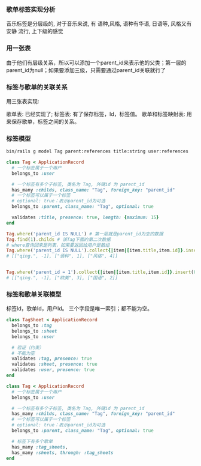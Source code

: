 ### 歌单标签实现分析

音乐标签是分层级的, 对于音乐来说, 有 语种,风格, 语种有华语, 日语等, 风格又有安静 流行, 上下级的感觉

### 用一张表

由于他们有层级关系，所以可以添加一个parent_id来表示他的父类；第一层的parent_id为null；如果要添加三级，只需要通过parent_id关联就行了


### 标签与歌单的关联关系

用三张表实现: 

歌单表: 已经实现了; 
标签表: 有了保存标签，Id，标签值。
歌单和标签映射表: 用来保存歌单，标签之间的关系。

### 标签模型
```zsh
bin/rails g model Tag parent:references title:string user:references
```

```rb
class Tag < ApplicationRecord
  # 一个标签属于一个用户
  belongs_to :user

  # 一个标签有多个子标签, 类名为 Tag, 外键id 为 parent_id
  has_many :childs, class_name: "Tag", foreign_key: "parent_id"
  # 一个标签可以属于一个标签
  # optional: true：表示parent_id为可选
  belongs_to :parent, class_name: "Tag", optional: true

  validates :title, presence: true, length: {maximum: 15}
end

```

```rb
Tag.where('parent_id IS NULL') # 第一层就是parent_id为空的数据
Tag.find(1).childs # 该Tag下面的第二次数据
# where查询回来是列表，如果要返回给用户是数组
Tag.where('parent_id IS NULL').collect{|item|[item.title,item.id]}.insert(0,["qing.",-1])
# [["qing.", -1], ["语种", 1], ["风格", 4]]


Tag.where('parent_id = 1').collect{|item|[item.title,item.id]}.insert(0,["qing.",-1])
# [["qing.", -1], ["欧美", 3], ["国语", 2]]
```

### 标签和歌单关联模型

标签Id，歌单Id，用户Id。
三个字段是唯一索引；都不能为空。

```rb
class TagSheet < ApplicationRecord
  belongs_to :tag
  belongs_to :sheet
  belongs_to :user

  # 验证（约束）
  # 不能为空
  validates :tag, presence: true
  validates :sheet, presence: true
  validates :user, presence: true
end

class Tag < ApplicationRecord
  # 一个标签属于一个用户
  belongs_to :user

  # 一个标签有多个子标签, 类名为 Tag, 外键id 为 parent_id
  has_many :childs, class_name: "Tag", foreign_key: "parent_id"
  # 一个标签可以属于一个标签
  # optional: true：表示parent_id为可选
  belongs_to :parent, class_name: "Tag", optional: true

  # 标签下有多个歌单
  has_many :tag_sheets,
  has_many :sheets, through: :tag_sheets
end

```